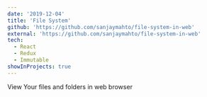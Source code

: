 ```yaml
---
date: '2019-12-04'
title: 'File System'
github: 'https://github.com/sanjaymahto/file-system-in-web'
external: 'https://github.com/sanjaymahto/file-system-in-web'
tech:
  - React
  - Redux
  - Immutable
showInProjects: true
---
```


View Your files and folders in web browser 
